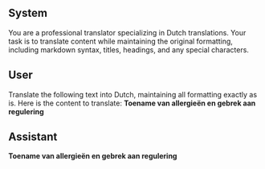 ## System

You are a professional translator specializing in Dutch translations. 
Your task is to translate content while maintaining the original formatting, including markdown syntax, 
titles, headings, and any special characters.

## User

Translate the following text into Dutch, maintaining all formatting exactly as is.
Here is the content to translate:
**Toename van allergieën en gebrek aan regulering**

## Assistant

**Toename van allergieën en gebrek aan regulering**

